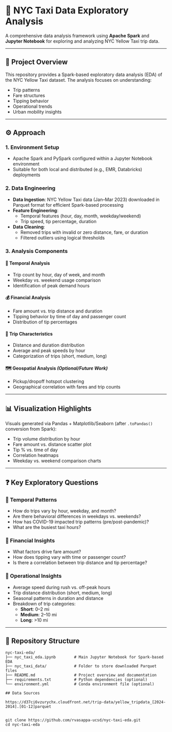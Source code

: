 # 🚖 NYC Taxi Data Exploratory Analysis

A comprehensive data analysis framework using **Apache Spark** and **Jupyter Notebook** for exploring and analyzing NYC Yellow Taxi trip data.

---

## 📌 Project Overview

This repository provides a Spark-based exploratory data analysis (EDA) of the NYC Yellow Taxi dataset. The analysis focuses on understanding:

- Trip patterns
- Fare structures
- Tipping behavior
- Operational trends
- Urban mobility insights

---

## ⚙️ Approach

### 1. Environment Setup

- Apache Spark and PySpark configured within a Jupyter Notebook environment
- Suitable for both local and distributed (e.g., EMR, Databricks) deployments

### 2. Data Engineering

- **Data Ingestion**: NYC Yellow Taxi data (Jan–Mar 2023) downloaded in Parquet format for efficient Spark-based processing
- **Feature Engineering**:
  - Temporal features (hour, day, month, weekday/weekend)
  - Trip speed, tip percentage, duration
- **Data Cleaning**:
  - Removed trips with invalid or zero distance, fare, or duration
  - Filtered outliers using logical thresholds

### 3. Analysis Components

#### 📅 Temporal Analysis
- Trip count by hour, day of week, and month
- Weekday vs. weekend usage comparison
- Identification of peak demand hours

#### 💰 Financial Analysis
- Fare amount vs. trip distance and duration
- Tipping behavior by time of day and passenger count
- Distribution of tip percentages

#### 🚕 Trip Characteristics
- Distance and duration distribution
- Average and peak speeds by hour
- Categorization of trips (short, medium, long)

#### 🗺️ Geospatial Analysis *(Optional/Future Work)*
- Pickup/dropoff hotspot clustering
- Geographical correlation with fares and trip counts

---

## 📊 Visualization Highlights

Visuals generated via Pandas + Matplotlib/Seaborn (after `.toPandas()` conversion from Spark):

- Trip volume distribution by hour
- Fare amount vs. distance scatter plot
- Tip % vs. time of day
- Correlation heatmaps
- Weekday vs. weekend comparison charts

---

## ❓ Key Exploratory Questions

### 📅 Temporal Patterns
- How do trips vary by hour, weekday, and month?
- Are there behavioral differences in weekdays vs. weekends?
- How has COVID-19 impacted trip patterns (pre/post-pandemic)?
- What are the busiest taxi hours?

### 💸 Financial Insights
- What factors drive fare amount?
- How does tipping vary with time or passenger count?
- Is there a correlation between trip distance and tip percentage?

### 🧭 Operational Insights
- Average speed during rush vs. off-peak hours
- Trip distance distribution (short, medium, long)
- Seasonal patterns in duration and distance
- Breakdown of trip categories:
  - **Short**: 0–2 mi
  - **Medium**: 2–10 mi
  - **Long**: >10 mi

---

## 📂 Repository Structure

```text
nyc-taxi-eda/
├── nyc_taxi_eda.ipynb        # Main Jupyter Notebook for Spark-based EDA
├── nyc_taxi_data/            # Folder to store downloaded Parquet files
├── README.md                 # Project overview and documentation
├── requirements.txt          # Python dependencies (optional)
└── environment.yml           # Conda environment file (optional)

## Data Sources

https://d37ci6vzurychx.cloudfront.net/trip-data/yellow_tripdata_[2024-2014].[01-12]parquet


git clone https://github.com/rvasappa-ucsd/nyc-taxi-eda.git
cd nyc-taxi-eda

